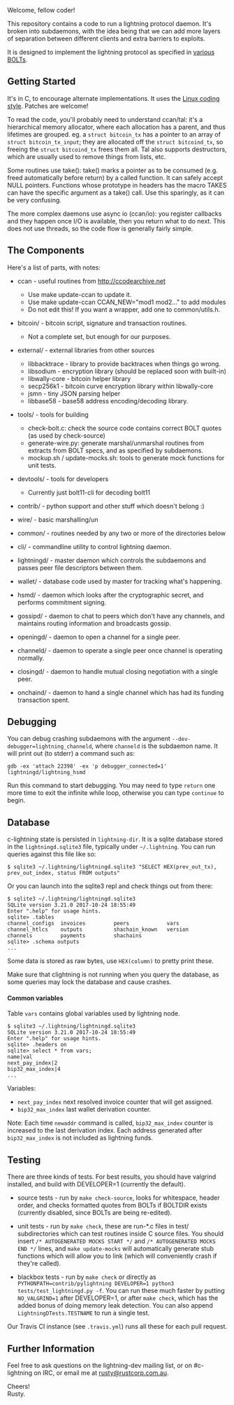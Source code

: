 Welcome, fellow coder!

This repository contains a code to run a lightning protocol daemon.
It's broken into subdaemons, with the idea being that we can add more
layers of separation between different clients and extra barriers to
exploits.

It is designed to implement the lightning protocol as specified in
[various BOLTs](https://github.com/lightningnetwork/lightning-rfc).

Getting Started
---------------
It's in C, to encourage alternate implementations.  It uses the [Linux
coding style](https://www.kernel.org/doc/html/v4.10/process/coding-style.html). 
Patches are welcome!

To read the code, you'll probably need to understand ccan/tal: it's a
hierarchical memory allocator, where each allocation has a parent, and
thus lifetimes are grouped.  eg. a `struct bitcoin_tx` has a pointer
to an array of `struct bitcoin_tx_input`; they are allocated off the
`struct bitcoind_tx`, so freeing the `struct bitcoind_tx` frees them
all.  Tal also supports destructors, which are usually used to remove
things from lists, etc.

Some routines use take(): take() marks a pointer as to be consumed
(e.g. freed automatically before return) by a called function.  It can
safely accept NULL pointers.  Functions whose prototype in headers has
the macro TAKES can have the specific argument as a take() call.  Use
this sparingly, as it can be very confusing.

The more complex daemons use async io (ccan/io): you register callbacks and they
happen once I/O is available, then you return what to do next.  This
does not use threads, so the code flow is generally fairly simple.

The Components
--------------
Here's a list of parts, with notes:

* ccan - useful routines from http://ccodearchive.net
  - Use make update-ccan to update it.
  - Use make update-ccan CCAN_NEW="mod1 mod2..." to add modules
  - Do not edit this!  If you want a wrapper, add one to common/utils.h.

* bitcoin/ - bitcoin script, signature and transaction routines.
  - Not a complete set, but enough for our purposes.

* external/ - external libraries from other sources
  - libbacktrace - library to provide backtraces when things go wrong.
  - libsodium - encryption library (should be replaced soon with built-in)
  - libwally-core - bitcoin helper library
  - secp256k1 - bitcoin curve encryption library within libwally-core
  - jsmn - tiny JSON parsing helper
  - libbase58 - base58 address encoding/decoding library.

* tools/ - tools for building
  - check-bolt.c: check the source code contains correct BOLT quotes
    (as used by check-source)
  - generate-wire.py: generate marshal/unmarshal routines from
    extracts from BOLT specs, and as specified by subdaemons.
  - mockup.sh / update-mocks.sh: tools to generate mock functions for unit tests.

* devtools/ - tools for developers
   - Currently just bolt11-cli for decoding bolt11

* contrib/ - python support and other stuff which doesn't belong :)

* wire/ - basic marshalling/un

* common/ - routines needed by any two or more of the directories below

* cli/ - commandline utility to control lightning daemon.

* lightningd/ - master daemon which controls the subdaemons and passes peer file descriptors between them.

* wallet/ - database code used by master for tracking what's happening.

* hsmd/ - daemon which looks after the cryptographic secret, and performs commitment signing.

* gossipd/ - daemon to chat to peers which don't have any channels, and maintains routing information and broadcasts gossip.

* openingd/ - daemon to open a channel for a single peer.

* channeld/ - daemon to operate a single peer once channel is operating normally.

* closingd/ - daemon to handle mutual closing negotiation with a single peer.

* onchaind/ - daemon to hand a single channel which has had its funding transaction spent.

Debugging
---------

You can debug crashing subdaemons with the argument
`--dev-debugger=lightning_channeld`, where `channeld` is the subdaemon name. It
will print out (to stderr) a command such as:

    gdb -ex 'attach 22398' -ex 'p debugger_connected=1' lightningd/lightning_hsmd

Run this command to start debugging. You may need to type `return` one more time
to exit the infinite while loop, otherwise you can type `continue` to begin.

Database
--------

c-lightning state is persisted in `lightning-dir`. It is a sqlite database
stored in the `lightningd.sqlite3` file, typically under `~/.lightning`. You can
run queries against this file like so:

    $ sqlite3 ~/.lightning/lightningd.sqlite3 "SELECT HEX(prev_out_tx), prev_out_index, status FROM outputs"

Or you can launch into the sqlite3 repl and check things out from there:

    $ sqlite3 ~/.lightning/lightningd.sqlite3
    SQLite version 3.21.0 2017-10-24 18:55:49
    Enter ".help" for usage hints.
    sqlite> .tables
    channel_configs  invoices         peers            vars
    channel_htlcs    outputs          shachain_known   version
    channels         payments         shachains
    sqlite> .schema outputs
    ...

Some data is stored as raw bytes, use `HEX(column)` to pretty print these.

Make sure that clightning is not running when you query the database, as some
queries may lock the database and cause crashes.

#### Common variables
Table `vars` contains global variables used by lightning node.

    $ sqlite3 ~/.lightning/lightningd.sqlite3
    SQLite version 3.21.0 2017-10-24 18:55:49
    Enter ".help" for usage hints.
    sqlite> .headers on
    sqlite> select * from vars;
    name|val
    next_pay_index|2
    bip32_max_index|4
    ...

Variables:
* `next_pay_index` next resolved invoice counter that will get assigned.
* `bip32_max_index` last wallet derivation counter.

Note: Each time `newaddr` command is called, `bip32_max_index` counter is increased to the last derivation index.
Each address generated after `bip32_max_index` is not included as lightning funds.


Testing
-------

There are three kinds of tests.  For best results, you should have
valgrind installed, and build with DEVELOPER=1 (currently the default).

* source tests - run by `make check-source`, looks for whitespace,
  header order, and checks formatted quotes from BOLTs if BOLTDIR
  exists (currently disabled, since BOLTs are being re-edited).

* unit tests - run by `make check`, these are run-*.c files in test/
  subdirectories which can test routines inside C source files.  You
  should insert `/* AUTOGENERATED MOCKS START */` and `/* AUTOGENERATED MOCKS END */`
  lines, and `make update-mocks` will automatically generate stub functions
  which will allow you to link (which will conveniently crash if they're called).

* blackbox tests - run by `make check` or directly as
  `PYTHONPATH=contrib/pylightning DEVELOPER=1 python3 tests/test_lightningd.py -f`.
  You can run these much faster by putting `NO_VALGRIND=1` after DEVELOPER=1, or
  after `make check`, which has the added bonus of doing memory leak detection.
  You can also append `LightningDTests.TESTNAME` to run a single test.

Our Travis CI instance (see `.travis.yml`) runs all these for each pull request.

Further Information
-------------------

Feel free to ask questions on the lightning-dev mailing list, or on #c-lightning on IRC, or email me at rusty@rustcorp.com.au.

Cheers!<br>
Rusty.
